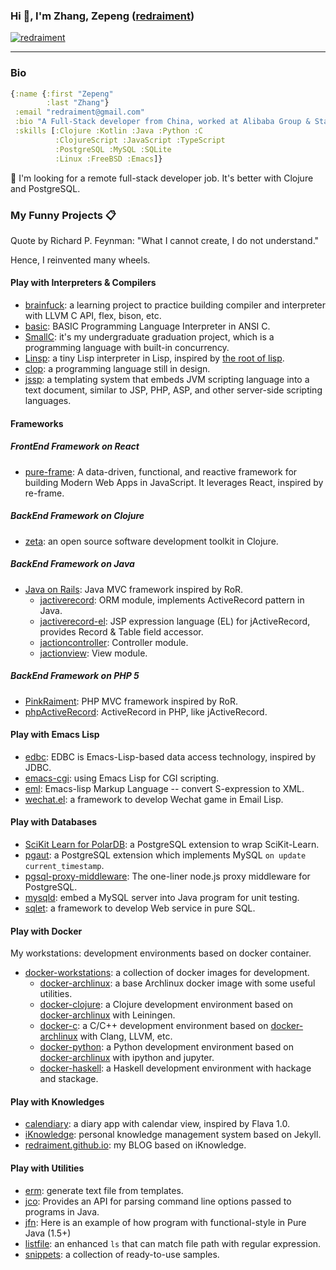 ### Hi 👋, I'm Zhang, Zepeng ([redraiment](mailto:redraiment@gmail.com))

[![redraiment](https://img.shields.io/twitter/follow/redraiment?logo=twitter&style=for-the-badge)](https://twitter.com/redraiment)

----

### Bio

```clojure
{:name {:first "Zepeng"
        :last "Zhang"}
 :email "redraiment@gmail.com"
 :bio "A Full-Stack developer from China, worked at Alibaba Group & State Streep Crop."
 :skills [:Clojure :Kotlin :Java :Python :C
          :ClojureScript :JavaScript :TypeScript
          :PostgreSQL :MySQL :SQLite
          :Linux :FreeBSD :Emacs]}
```

🔭 I'm looking for a remote full-stack developer job. It's better with Clojure and PostgreSQL.

### My Funny Projects 📋

Quote by Richard P. Feynman: "What I cannot create, I do not understand."

Hence, I reinvented many wheels.

#### Play with Interpreters & Compilers

* [brainfuck](https://github.com/redraiment/brainfuck): a learning project to practice building compiler and interpreter with LLVM C API, flex, bison, etc.
* [basic](https://github.com/redraiment/basic): BASIC Programming Language Interpreter in ANSI C.
* [SmallC](https://github.com/redraiment/SmallC): it's my undergraduate graduation project, which is a programming language with built-in concurrency.
* [Linsp](https://github.com/redraiment/Linsp): a tiny Lisp interpreter in Lisp, inspired by [the root of lisp](http://www.paulgraham.com/rootsoflisp.html).
* [clop](https://github.com/redraiment/clop): a programming language still in design.
* [jssp](https://github.com/redraiment/jssp): a templating system that embeds JVM scripting language into a text document, similar to JSP, PHP, ASP, and other server-side scripting languages.

#### Frameworks

##### FrontEnd Framework on React

* [pure-frame](https://github.com/redraiment/pure-frame): A data-driven, functional, and reactive framework for building Modern Web Apps in JavaScript. It leverages React, inspired by re-frame.

##### BackEnd Framework on Clojure

* [zeta](https://github.com/redraiment/zeta): an open source software development toolkit in Clojure.

##### BackEnd Framework on Java

* [Java on Rails](https://github.com/redraiment/java-on-rails): Java MVC framework inspired by RoR.
  * [jactiverecord](https://github.com/redraiment/java-on-rails/tree/main/jactiverecord): ORM module, implements ActiveRecord pattern in Java.
  * [jactiverecord-el](https://github.com/redraiment/java-on-rails/tree/main/jactiverecord-el): JSP expression language (EL) for jActiveRecord, provides Record & Table field accessor.
  * [jactioncontroller](https://github.com/redraiment/java-on-rails/tree/main/jactioncontroller): Controller module.
  * [jactionview](https://github.com/redraiment/java-on-rails/tree/main/jactionview): View module.

##### BackEnd Framework on PHP 5

* [PinkRaiment](https://github.com/redraiment/PinkRaiment): PHP MVC framework inspired by RoR.
* [phpActiveRecord](https://github.com/redraiment/phpActiveRecord): ActiveRecord in PHP, like jActiveRecord.

#### Play with Emacs Lisp

* [edbc](https://github.com/redraiment/edbc): EDBC is Emacs-Lisp-based data access technology, inspired by JDBC.
* [emacs-cgi](https://github.com/redraiment/emacs-cgi): using Emacs Lisp for CGI scripting.
* [eml](https://github.com/redraiment/eml): Emacs-lisp Markup Language -- convert S-expression to XML.
* [wechat.el](https://github.com/redraiment/wechat.el): a framework to develop Wechat game in Email Lisp.

#### Play with Databases

* [SciKit Learn for PolarDB](https://github.com/redraiment/SciKit-Learn-for-PolarDB): a PostgreSQL extension to wrap SciKit-Learn.
* [pgaut](https://github.com/redraiment/pgaut): a PostgreSQL extension which implements MySQL `on update current_timestamp`.
* [pgsql-proxy-middleware](https://github.com/redraiment/pgsql-proxy-middleware): The one-liner node.js proxy middleware for PostgreSQL.
* [mysqld](https://github.com/redraiment/mysqld): embed a MySQL server into Java program for unit testing.
* [sqlet](https://github.com/redraiment/sqlet): a framework to develop Web service in pure SQL.

#### Play with Docker

My workstations: development environments based on docker container.

* [docker-workstations](https://github.com/redraiment/docker-workstations): a collection of docker images for development.
  * [docker-archlinux](https://github.com/redraiment/docker-workstations/tree/main/docker-archlinux): a base Archlinux docker image with some useful utilities.
  * [docker-clojure](https://github.com/redraiment/docker-workstations/tree/main/docker-clojure): a Clojure development environment based on [docker-archlinux](https://github.com/redraiment/docker-workstations/tree/main/docker-archlinux) with Leiningen.
  * [docker-c](https://github.com/redraiment/docker-workstations/tree/main/docker-c): a C/C++ development environment based on [docker-archlinux](https://github.com/redraiment/docker-workstations/tree/main/docker-archlinux) with Clang, LLVM, etc.
  * [docker-python](https://github.com/redraiment/docker-workstations/tree/main/docker-python): a Python development environment based on [docker-archlinux](https://github.com/redraiment/docker-workstations/tree/main/docker-archlinux) with ipython and jupyter.
  * [docker-haskell](https://github.com/redraiment/docker-workstations/tree/main/docker-haskell): a Haskell development environment with hackage and stackage.

#### Play with Knowledges

* [calendiary](https://github.com/redraiment/calendiary): a diary app with calendar view, inspired by Flava 1.0.
* [iKnowledge](https://github.com/redraiment/iKnowledge): personal knowledge management system based on Jekyll.
* [redraiment.github.io](https://github.com/redraiment/redraiment.github.io): my BLOG based on iKnowledge.

#### Play with Utilities

* [erm](https://github.com/redraiment/erm): generate text file from templates.
* [jco](https://github.com/redraiment/jco): Provides an API for parsing command line options passed to programs in Java.
* [jfn](https://github.com/redraiment/jfn): Here is an example of how program with functional-style in Pure Java (1.5+)
* [listfile](https://github.com/redraiment/listfile): an enhanced `ls` that can match file path with regular expression.
* [snippets](https://github.com/redraiment/snippets): a collection of ready-to-use samples.
